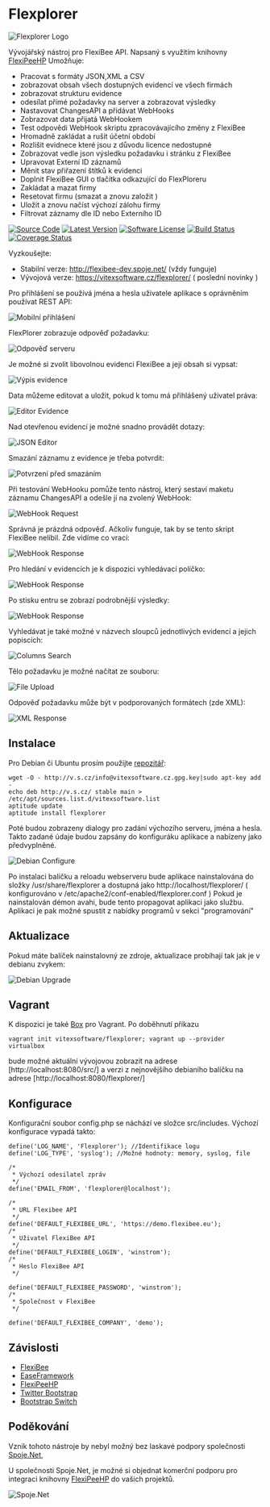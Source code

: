 Flexplorer
==========

![Flexplorer Logo](https://raw.githubusercontent.com/VitexSoftware/Flexplorer/master/src/images/flexplorer-logo.png "Project Logo")

Vývojářský nástroj pro FlexiBee API. Napsaný s využitím knihovny [FlexiPeeHP](https://github.com/Spoje-NET/FlexiPeeHP)
Umožňuje:

  * Pracovat s formáty JSON,XML a CSV
  * zobrazovat obsah všech dostupných evidencí ve všech firmách
  * zobrazovat strukturu evidence
  * odesílat přímé požadavky na server a zobrazovat výsledky
  * Nastavovat ChangesAPI a přidávat WebHooks
  * Zobrazovat data přijatá WebHookem
  * Test odpovědi WebHook skriptu zpracovávajícího změny z FlexiBee
  * Hromadně zakládat a rušit účetní období
  * Rozlišit evidnece které jsou z důvodu licence nedostupné
  * Zobrazovat vedle json výsledku požadavku i stránku z FlexiBee
  * Upravovat Externí ID záznamů
  * Měnit stav přiřazení štítků k evidenci
  * Doplnit FlexiBee GUI o tlačítka odkazující do FlexPloreru
  * Zakládat a mazat firmy
  * Resetovat firmu (smazat a znovu založit )
  * Uložit a znovu načíst výchozí zálohu firmy
  * Filtrovat záznamy dle ID nebo Externího ID

[![Source Code](http://img.shields.io/badge/source-VitexSoftware/Flexplorer-blue.svg?style=flat-square)](https://github.com/VitexSoftware/Flexplorer)
[![Latest Version](https://img.shields.io/github/release/VitexSoftware/Flexplorer.svg?style=flat-square)](https://github.com/VitexSoftware/Flexplorer/releases)
[![Software License](https://img.shields.io/badge/license-GNU-brightgreen.svg?style=flat-square)](https://github.com/VitexSoftware/Flexplorer/blob/master/LICENSE)
[![Build Status](https://img.shields.io/travis/VitexSoftware/Flexplorer/master.svg?style=flat-square)](https://travis-ci.org/VitexSoftware/Flexplorer)
[![Coverage Status](https://img.shields.io/coveralls/VitexSoftware/Flexplorer/master.svg?style=flat-square)](https://coveralls.io/r/VitexSoftware/Flexplorer?branch=master)

Vyzkoušejte: 

  * Stabilní verze: http://flexibee-dev.spoje.net/ (vždy funguje)
  * Vývojová verze: https://vitexsoftware.cz/flexplorer/ ( poslední novinky )

Pro přihlášení se používá jména a hesla uživatele aplikace s oprávněním používat REST API:

![Mobilní přihlášení](https://raw.githubusercontent.com/VitexSoftware/Flexplorer/master/screenshots/flexplorer-mobile_login.png "Screenshot přihlášení")

FlexPlorer zobrazuje odpověď požadavku:

![Odpověď serveru](https://raw.githubusercontent.com/VitexSoftware/Flexplorer/master/screenshots/flexplorer-response_serveru.png "Screenshot odpovědi")

Je možné si zvolit libovolnou evidenci FlexiBee a její obsah si vypsat:

![Výpis evidence](https://raw.githubusercontent.com/VitexSoftware/Flexplorer/master/screenshots/flexplorer-vypis_evidence.png "Screenshot výpisu evidence")

Data můžeme editovat a uložit, pokud k tomu má přihlášený uživatel práva:

![Editor Evidence](https://raw.githubusercontent.com/VitexSoftware/Flexplorer/master/screenshots/flexplorer-editor-evidence.png "Screenshot Editoru Evidence")

Nad otevřenou evidencí je možné snadno provádět dotazy:

![JSON Editor](https://raw.githubusercontent.com/VitexSoftware/Flexplorer/master/screenshots/flexplorer-json-editor.png "Screenshot JSON Editoru")

Smazání záznamu z evidence je třeba potvrdit:

![Potvrzení před smazáním](https://raw.githubusercontent.com/VitexSoftware/Flexplorer/master/screenshots/flexplorer-potvrzeni-pred-smazanim.png "Přehledu a potvrzení před smazáním záznamu")

Při testování WebHooku pomůže tento nástroj, který sestaví maketu záznamu ChangesAPI a odešle jí na zvolený WebHook:

![WebHook Request](https://raw.githubusercontent.com/VitexSoftware/Flexplorer/master/screenshots/flexplorer-webhook-request.png "Screenshot Požadavku na webhook")

Správná je prázdná odpověď. Ačkoliv funguje, tak by se tento skript FlexiBee nelíbil. Zde vidíme co vrací:

![WebHook Response](https://raw.githubusercontent.com/VitexSoftware/Flexplorer/master/screenshots/flexplorer-webhook-response.png "Screenshot Odpovědi webhooku")

Pro hledání v evidencích je k dispozici vyhledávací políčko:

![WebHook Response](https://raw.githubusercontent.com/VitexSoftware/Flexplorer/master/screenshots/flexplorer-hinter_evidence.png "Našeptávač evidencí")

Po stisku entru se zobrazí podrobnější výsledky:

![WebHook Response](https://raw.githubusercontent.com/VitexSoftware/Flexplorer/master/screenshots/flexplorer-nalezene_evidence.png "Nalezené evidence")

Vyhledávat je také možné v názvech sloupců jednotlivých evidencí a jejich popiscích:

![Columns Search](https://raw.githubusercontent.com/VitexSoftware/Flexplorer/master/screenshots/flexplorer-nalezene_sloupce.png "Nalezené sloupce")

Tělo požadavku je možné načítat ze souboru:

![File Upload](https://raw.githubusercontent.com/VitexSoftware/Flexplorer/master/screenshots/flexplorer-xml-file-upload.png "Upload Souboru")

Odpověď požadavku může být v podporovaných formátech (zde XML):

![XML Response](https://raw.githubusercontent.com/VitexSoftware/Flexplorer/master/screenshots/flexplorer-xml-response.png "XML Response")


Instalace
---------

Pro Debian či Ubuntu prosím použijte [repozitář](http://vitexsoftware.cz/repos.php):

    wget -O - http://v.s.cz/info@vitexsoftware.cz.gpg.key|sudo apt-key add -
    echo deb http://v.s.cz/ stable main > /etc/apt/sources.list.d/vitexsoftware.list
    aptitude update
    aptitude install flexplorer

Poté budou zobrazeny dialogy pro zadání výchozího serveru, jména a hesla.
Takto zadané údaje budou zapsány do konfiguráku aplikace a nabízeny jako 
předvyplněné.

![Debian Configure](https://raw.githubusercontent.com/VitexSoftware/Flexplorer/master/screenshots/flexplorer-debian-configure.png "Konfigurace v Debianu")

Po instalaci balíčku a reloadu webserveru bude aplikace nainstalována do složky 
/usr/share/flexplorer a dostupná jako http://localhost/flexplorer/ 
( konfigurováno v  /etc/apache2/conf-enabled/flexplorer.conf ) 
Pokud je nainstalován démon avahi, bude tento propagovat aplikaci jako službu.
Aplikaci je pak možné spustit z nabídky programů v sekci "programování"

Aktualizace
-----------

Pokud máte balíček nainstalovný ze zdroje, aktualizace probíhají tak jak je v debianu zvykem: 

![Debian Upgrade](https://raw.githubusercontent.com/VitexSoftware/Flexplorer/master/screenshots/flexplorer-debian-upgrade.png "Aktualizace balíčku")


Vagrant
-------
K dispozici je také [Box](https://atlas.hashicorp.com/vitexsoftware/boxes/flexplorer) pro Vagrant. Po doběhnutí příkazu

    vagrant init vitexsoftware/flexplorer; vagrant up --provider virtualbox

bude možné aktuální vývojovou zobrazit na adrese [http://localhost:8080/src/]
a verzi z nejnovějšího debianího balíčku na adrese [http://localhost:8080/flexplorer/]




Konfigurace
-----------

Konfigurační soubor config.php se náchází ve složce src/includes. Výchozí konfigurace vypadá takto:

    define('LOG_NAME', 'Flexplorer'); //Identifikace logu
    define('LOG_TYPE', 'syslog'); //Možné hodnoty: memory, syslog, file

    /*
     * Výchozí odesilatel zpráv
     */
    define('EMAIL_FROM', 'flexplorer@localhost');

    /*
     * URL Flexibee API
     */
    define('DEFAULT_FLEXIBEE_URL', 'https://demo.flexibee.eu');
    /*
     * Uživatel FlexiBee API
     */
    define('DEFAULT_FLEXIBEE_LOGIN', 'winstrom');
    /*
     * Heslo FlexiBee API
     */

    define('DEFAULT_FLEXIBEE_PASSWORD', 'winstrom');
    /*
     * Společnost v FlexiBee
     */

    define('DEFAULT_FLEXIBEE_COMPANY', 'demo');



Závislosti
----------
 
 * [FlexiBee](https://www.flexibee.eu/)
 * [EaseFramework](https://github.com/VitexSoftware/EaseFramework)
 * [FlexiPeeHP](https://github.com/Spoje-NET/FlexiPeeHP)
 * [Twitter Bootstrap](http://getbootstrap.com/)
 * [Bootstrap Switch](http://www.bootstrap-switch.org/)

Poděkování
----------

Vznik tohoto nástroje by nebyl možný bez laskavé podpory společnosti [Spoje.Net](http://www.spoje.net), 

U společnosti Spoje.Net, je možné si objednat komerční podporu pro integraci
knihovny [FlexiPeeHP](https://github.com/Spoje-NET/FlexiPeeHP) do vašich projektů. 

![Spoje.Net](https://github.com/Spoje-NET/FlexiPeeHP/raw/master/spoje-net_logo.gif "Spoje.Net")

